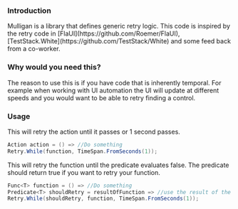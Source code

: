 ### Introduction
<p>Mulligan is a library that defines generic retry logic. This code is inspired by the retry code in [FlaUI](https://github.com/Roemer/FlaUI), [TestStack.White](https://github.com/TestStack/White) and some feed back from a co-worker.</p>


### Why would you need this?
<p>The reason to use this is if you have code that is inherently temporal. For example when working with UI automation the UI will update at different speeds and you would want to be able to retry finding a control.</p>

### Usage
This will retry the action until it passes or 1 second passes.
``` csharp
Action action = () => //Do something
Retry.While(function, TimeSpan.FromSeconds(1));
```

This will retry the function until the predicate evaluates false. The predicate should return true if you want to retry your function.
```csharp
Func<T> function = () => //Do something
Predicate<T> shouldRetry = resultOfFunction => //use the result of the function to evaluate if you should retry
Retry.While(shouldRetry, function, TimeSpan.FromSeconds(1));
```
